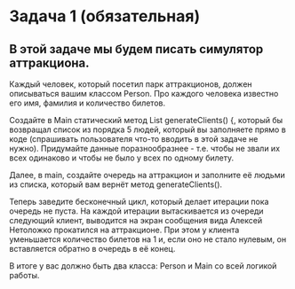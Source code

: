 # Задача 1 (обязательная)
## В этой задаче мы будем писать симулятор аттракциона.

Каждый человек, который посетил парк аттракционов, должен описываться вашим классом Person.
Про каждого человека известно его имя, фамилия и количество билетов.

Создайте в Main статический метод List<Person> generateClients() {, который бы возвращал список
из порядка 5 людей, который вы заполняете прямо в коде (спрашивать пользователя что-то вводить в
этой задаче не нужно). Придумайте данные поразнообразнее - т.е. чтобы не звали их всех одинаково и 
чтобы не было у всех по одному билету.

Далее, в main, создайте очередь на аттракцион и заполните её людьми из списка, который вам вернёт метод
generateClients().

Теперь заведите бесконечный цикл, который делает итерации пока очередь не пуста. На каждой итерации
вытаскивается из очереди следующий клиент, выводится на экран сообщения вида Алексей Нетоложко прокатился на
аттракционе. При этом у клиента уменьшается количество билетов на 1 и, если оно не стало нулевым, он
вставляется обратно в очередь в её конец.

В итоге у вас должно быть два класса: Person и Main со всей логикой работы.
